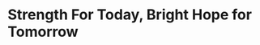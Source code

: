 # Strength For Today, Bright Hope for Tomorrow


<!--stackedit_data:
eyJoaXN0b3J5IjpbNzE4MjY5OTA2XX0=
-->